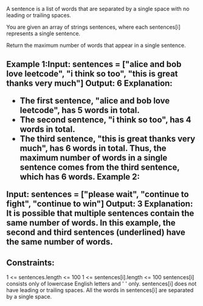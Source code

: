 <p>A sentence is a list of words that are separated by a single space with no leading or trailing spaces.

You are given an array of strings sentences, where each sentences[i] represents a single sentence.

Return the maximum number of words that appear in a single sentence.</p>

 

<h2>Example 1:</h2?

Input: sentences = ["alice and bob love leetcode", "i think so too", "this is great thanks very much"]
Output: 6
Explanation: 
- The first sentence, "alice and bob love leetcode", has 5 words in total.
- The second sentence, "i think so too", has 4 words in total.
- The third sentence, "this is great thanks very much", has 6 words in total.
Thus, the maximum number of words in a single sentence comes from the third sentence, which has 6 words.
Example 2:

Input: sentences = ["please wait", "continue to fight", "continue to win"]
Output: 3
Explanation: It is possible that multiple sentences contain the same number of words. 
In this example, the second and third sentences (underlined) have the same number of words.
 

<h2>Constraints:</h2>

1 <= sentences.length <= 100
1 <= sentences[i].length <= 100
sentences[i] consists only of lowercase English letters and ' ' only.
sentences[i] does not have leading or trailing spaces.
All the words in sentences[i] are separated by a single space.
